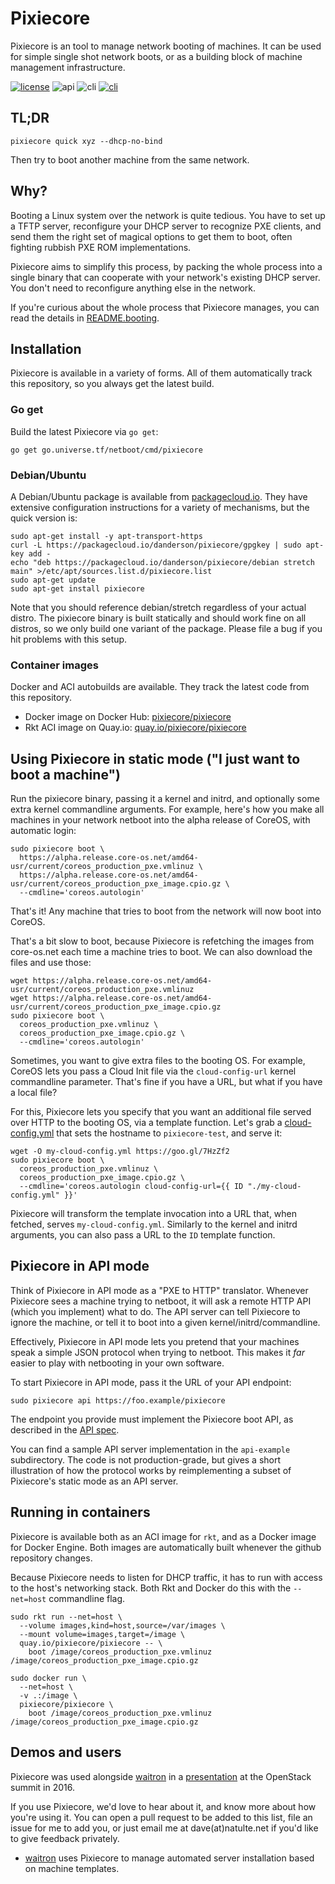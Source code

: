 # Pixiecore

Pixiecore is an tool to manage network booting of machines. It can be used
for simple single shot network boots, or as a building block of machine
management infrastructure.

[![license](https://img.shields.io/github/license/google/netboot.svg)](https://github.com/google/netboot/blob/master/LICENSE) ![api](https://img.shields.io/badge/api-unstable-red.svg) ![cli](https://img.shields.io/badge/cli-stable-green.svg) [![cli](https://img.shields.io/badge/godoc-reference-blue.svg)](https://godoc.org/go.universe.tf/netboot/pixiecore)

## TL;DR

    pixiecore quick xyz --dhcp-no-bind

Then try to boot another machine from the same network.

## Why?

Booting a Linux system over the network is quite tedious. You have to
set up a TFTP server, reconfigure your DHCP server to recognize PXE
clients, and send them the right set of magical options to get them to
boot, often fighting rubbish PXE ROM implementations.

Pixiecore aims to simplify this process, by packing the whole process
into a single binary that can cooperate with your network's existing
DHCP server. You don't need to reconfigure anything else in the
network.

If you're curious about the whole process that Pixiecore manages, you
can read the details in [README.booting](README.booting.md).

## Installation

Pixiecore is available in a variety of forms. All of them
automatically track this repository, so you always get the latest
build.

### Go get

Build the latest Pixiecore via `go get`:

```shell
go get go.universe.tf/netboot/cmd/pixiecore
```

### Debian/Ubuntu

A Debian/Ubuntu package is available from
[packagecloud.io](https://packagecloud.io/danderson/pixiecore/install). They
have extensive configuration instructions for a variety of mechanisms,
but the quick version is:

```shell
sudo apt-get install -y apt-transport-https
curl -L https://packagecloud.io/danderson/pixiecore/gpgkey | sudo apt-key add -
echo "deb https://packagecloud.io/danderson/pixiecore/debian stretch main" >/etc/apt/sources.list.d/pixiecore.list
sudo apt-get update
sudo apt-get install pixiecore
```

Note that you should reference debian/stretch regardless of your
actual distro. The pixiecore binary is built statically and should
work fine on all distros, so we only build one variant of the
package. Please file a bug if you hit problems with this setup.

### Container images

Docker and ACI autobuilds are available. They track the latest code
from this repository.

 - Docker image on Docker Hub: [pixiecore/pixiecore](https://hub.docker.com/r/pixiecore/pixiecore/)
 - Rkt ACI image on Quay.io: [quay.io/pixiecore/pixiecore](https://quay.io/repository/pixiecore/pixiecore)

## Using Pixiecore in static mode ("I just want to boot a machine")

Run the pixiecore binary, passing it a kernel and initrd, and
optionally some extra kernel commandline arguments. For example,
here's how you make all machines in your network netboot into the
alpha release of CoreOS, with automatic login:

```shell
sudo pixiecore boot \
  https://alpha.release.core-os.net/amd64-usr/current/coreos_production_pxe.vmlinuz \
  https://alpha.release.core-os.net/amd64-usr/current/coreos_production_pxe_image.cpio.gz \
  --cmdline='coreos.autologin'
```

That's it! Any machine that tries to boot from the network will now
boot into CoreOS.

That's a bit slow to boot, because Pixiecore is refetching the images
from core-os.net each time a machine tries to boot. We can also
download the files and use those:

```shell
wget https://alpha.release.core-os.net/amd64-usr/current/coreos_production_pxe.vmlinuz
wget https://alpha.release.core-os.net/amd64-usr/current/coreos_production_pxe_image.cpio.gz
sudo pixiecore boot \
  coreos_production_pxe.vmlinuz \
  coreos_production_pxe_image.cpio.gz \
  --cmdline='coreos.autologin'
```

Sometimes, you want to give extra files to the booting OS. For
example, CoreOS lets you pass a Cloud Init file via the
`cloud-config-url` kernel commandline parameter. That's fine if you
have a URL, but what if you have a local file?

For this, Pixiecore lets you specify that you want an additional file
served over HTTP to the booting OS, via a template function. Let's
grab a [cloud-config.yml](https://goo.gl/7HzZf2) that sets the
hostname to `pixiecore-test`, and serve it:

```shell
wget -O my-cloud-config.yml https://goo.gl/7HzZf2
sudo pixiecore boot \
  coreos_production_pxe.vmlinuz \
  coreos_production_pxe_image.cpio.gz \
  --cmdline='coreos.autologin cloud-config-url={{ ID "./my-cloud-config.yml" }}'
```

Pixiecore will transform the template invocation into a URL that, when
fetched, serves `my-cloud-config.yml`. Similarly to the kernel and
initrd arguments, you can also pass a URL to the `ID` template
function.

## Pixiecore in API mode

Think of Pixiecore in API mode as a "PXE to HTTP" translator. Whenever
Pixiecore sees a machine trying to netboot, it will ask a remote HTTP
API (which you implement) what to do. The API server can tell
Pixiecore to ignore the machine, or tell it to boot into a given
kernel/initrd/commandline.

Effectively, Pixiecore in API mode lets you pretend that your machines
speak a simple JSON protocol when trying to netboot. This makes it
_far_ easier to play with netbooting in your own software.

To start Pixiecore in API mode, pass it the URL of your API endpoint:

```shell
sudo pixiecore api https://foo.example/pixiecore
```

The endpoint you provide must implement the Pixiecore boot API, as
described in the [API spec](README.api.md).

You can find a sample API server implementation in the `api-example`
subdirectory. The code is not production-grade, but gives a short
illustration of how the protocol works by reimplementing a subset of
Pixiecore's static mode as an API server.

## Running in containers

Pixiecore is available both as an ACI image for `rkt`, and as a Docker
image for Docker Engine. Both images are automatically built whenever
the github repository changes.

Because Pixiecore needs to listen for DHCP traffic, it has to run with
access to the host's networking stack. Both Rkt and Docker do this
with the `--net=host` commandline flag.

```shell
sudo rkt run --net=host \
  --volume images,kind=host,source=/var/images \
  --mount volume=images,target=/image \
  quay.io/pixiecore/pixiecore -- \
    boot /image/coreos_production_pxe.vmlinuz /image/coreos_production_pxe_image.cpio.gz

sudo docker run \
  --net=host \
  -v .:/image \
  pixiecore/pixiecore \
    boot /image/coreos_production_pxe.vmlinuz /image/coreos_production_pxe_image.cpio.gz
```

## Demos and users

Pixiecore was used alongside
[waitron](https://github.com/jhaals/waitron) in a
[presentation](https://youtu.be/QyGHZ2HCwqY?t=440) at the OpenStack
summit in 2016.

If you use Pixiecore, we'd love to hear about it, and know more about
how you're using it. You can open a pull request to be added to this
list, file an issue for me to add you, or just email me at
dave(at)natulte.net if you'd like to give feedback privately.

- [waitron](https://github.com/jhaals/waitron) uses Pixiecore to
  manage automated server installation based on machine templates.
